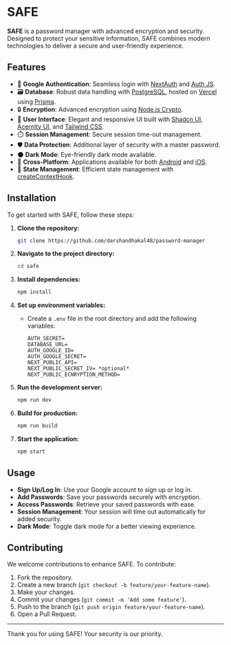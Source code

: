 # SAFE

**SAFE** is a password manager with advanced encryption and security. Designed to protect your sensitive information, SAFE combines modern technologies to deliver a secure and user-friendly experience.

## Features

- 🔐 **Google Authentication**: Seamless login with [NextAuth](https://next-auth.js.org/) and [Auth JS](https://authjs.dev/).
- 🗃️ **Database**: Robust data handling with [PostgreSQL](https://www.postgresql.org/), hosted on [Vercel](https://vercel.com/) using [Prisma](https://www.prisma.io/).
- 🔒 **Encryption**: Advanced encryption using [Node.js Crypto](https://nodejs.org/api/crypto.html).
- 🎨 **User Interface**: Elegant and responsive UI built with [Shadcn UI](https://shadcn.dev/), [Acernity UI](https://acernity.com/), and [Tailwind CSS](https://tailwindcss.com/).
- ⏱️ **Session Management**: Secure session time-out management.
- 🛡️ **Data Protection**: Additional layer of security with a master password.
- 🌑 **Dark Mode**: Eye-friendly dark mode available.
- 📱 **Cross-Platform**: Applications available for both [Android](https://www.android.com/) and [iOS](https://www.apple.com/ios/).
- 📜 **State Management**: Efficient state management with [createContextHook](https://reactjs.org/docs/context.html).

## Installation

To get started with SAFE, follow these steps:

1. **Clone the repository:**
    ```sh
    git clone https://github.com/darshandhakal48/password-manager
    ```

2. **Navigate to the project directory:**
    ```sh
    cd safe
    ```

3. **Install dependencies:**
    ```sh
    npm install
    ```

4. **Set up environment variables:**
    - Create a `.env` file in the root directory and add the following variables:
        ```
        AUTH_SECRET=
        DATABASE_URL=
        AUTH_GOOGLE_ID=
        AUTH_GOOGLE_SECRET=
        NEXT_PUBLIC_API=
        NEXT_PUBLIC_SECRET_IV= *optional*
        NEXT_PUBLIC_ECNRYPTION_METHOD=
        ```

5. **Run the development server:**
    ```sh
    npm run dev
    ```

6. **Build for production:**
    ```sh
    npm run build
    ```

7. **Start the application:**
    ```sh
    npm start
    ```

## Usage

- **Sign Up/Log In**: Use your Google account to sign up or log in.
- **Add Passwords**: Save your passwords securely with encryption.
- **Access Passwords**: Retrieve your saved passwords with ease.
- **Session Management**: Your session will time out automatically for added security.
- **Dark Mode**: Toggle dark mode for a better viewing experience.

## Contributing

We welcome contributions to enhance SAFE. To contribute:

1. Fork the repository.
2. Create a new branch (`git checkout -b feature/your-feature-name`).
3. Make your changes.
4. Commit your changes (`git commit -m 'Add some feature'`).
5. Push to the branch (`git push origin feature/your-feature-name`).
6. Open a Pull Request.

---

Thank you for using SAFE! Your security is our priority.
